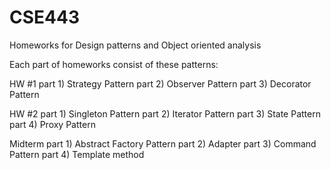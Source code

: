 # CSE443
Homeworks for Design patterns and Object oriented analysis

Each part of homeworks consist of these patterns:

HW #1
  part 1) Strategy Pattern
  part 2) Observer Pattern
  part 3) Decorator Pattern
  
HW #2
  part 1) Singleton Pattern
  part 2) Iterator Pattern
  part 3) State Pattern
  part 4) Proxy Pattern
  
Midterm
  part 1) Abstract Factory Pattern
  part 2) Adapter
  part 3) Command Pattern
  part 4) Template method 
